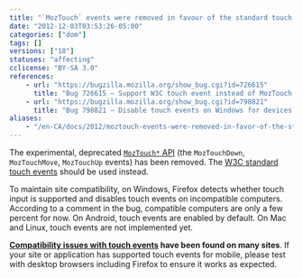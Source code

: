 ```yaml
---
title: "`MozTouch` events were removed in favour of the standard touch events"
date: "2012-12-03T03:53:26-05:00"
categories: ["dom"]
tags: []
versions: ["18"]
statuses: "affecting"
cclicense: "BY-SA 3.0"
references:
    - url: "https://bugzilla.mozilla.org/show_bug.cgi?id=726615"
      title: "Bug 726615 – Support W3C touch event instead of MozTouch event"
    - url: "https://bugzilla.mozilla.org/show_bug.cgi?id=798821"
      title: "Bug 798821 – Disable touch events on Windows for devices that do not support touch input"
aliases:
    - "/en-CA/docs/2012/moztouch-events-were-removed-in-favor-of-the-standard-touch-events/"
---
```

The experimental, deprecated [`MozTouch*` API](https://developer.mozilla.org/en-US/docs/Web/Guide/DOM/Events/Touch_events_%28Mozilla_experimental%29) (the `MozTouchDown`, `MozTouchMove`, `MozTouchUp` events) has been removed. The [W3C standard touch events](https://developer.mozilla.org/en-US/docs/Web/Guide/DOM/Events/Touch_events) should be used instead.

To maintain site compatibility, on Windows, Firefox detects whether touch input is supported and disables touch events on incompatible computers. According to a comment in the bug, compatible computers are only a few percent for now. On Android, touch events are enabled by default. On Mac and Linux, touch events are not implemented yet.

**[Compatibility issues with touch events](https://bugzilla.mozilla.org/showdependencytree.cgi?id=806805&hide_resolved=1) have been found on many sites**. If your site or application has supported touch events for mobile, please test with desktop browsers including Firefox to ensure it works as expected.
